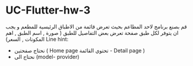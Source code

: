# UC-Flutter-hw-3

قم بصنع برنامج لاحد المطاعم بحيث تعرض قائمة من الاطباق الرئيسية للمطعم و يجب ان يتوفر لكل طبق صفحة تعرض بعض التفاصيل للطبق ( صورة , اسم الطبق , اهم المكونات , السعر) 
Line hint:
* نحتاج صفحتين ( Home page تحتوي القائمة - Detail page )
* نحتاج الى (model- provider)
